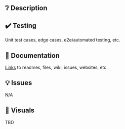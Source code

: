 ## :grey_question: Description


## :heavy_check_mark: Testing
Unit test cases, edge cases, e2e/automated testing, etc.  

## :memo: Documentation
[Links]() to readmes, files, wiki, issues, websites, etc.

## :bulb: Issues
N/A 

## :camera_flash: Visuals
TBD

